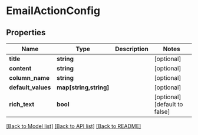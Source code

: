 # EmailActionConfig

## Properties
Name | Type | Description | Notes
------------ | ------------- | ------------- | -------------
**title** | **string** |  | [optional] 
**content** | **string** |  | [optional] 
**column_name** | **string** |  | [optional] 
**default_values** | **map[string,string]** |  | [optional] 
**rich_text** | **bool** |  | [optional] [default to false]

[[Back to Model list]](../README.md#documentation-for-models) [[Back to API list]](../README.md#documentation-for-api-endpoints) [[Back to README]](../README.md)


